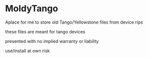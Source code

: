 # MoldyTango

Aplace for me to store old Tango/Yellowstone files from device rips

these files are meant for tango devices

presented with no implied warranty or liability

use/install at own risk
